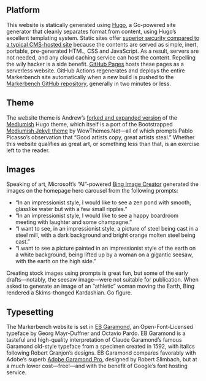 ## Platform

This website is statically generated using [Hugo](https://gohugo.io), a Go-powered site generator that cleanly separates format from content, using Hugo&rsquo;s excellent templating system. Static sites offer [superior security compared to a typical CMS-hosted site](https://www.markerbench.com/posts/static-blogging/) because the contents are served as simple, inert, portable, pre-generated HTML, CSS and JavaScript. As a result, servers are not needed, and any cloud caching service can host the content. Repelling the wily hacker is a side benefit. [GitHub Pages](https://pages.github.com) hosts these pages as a serverless website. GitHub Actions regenerates and deploys the entire Markerbench site automatically when a new build is pushed to the [Markerbench GitHub repository](https://github.com/ajaquith/markerbench), generally in two minutes or less.

## Theme

The website theme is Andrew&rsquo;s [forked and  expanded version](https://github.com/ajaquith/mediumish-gohugo-theme) of the [Mediumish](https://github.com/lgaida/mediumish-gohugo-theme) Hugo theme, which itself is a port of the Bootstrapped [Mediumish Jekyll theme](https://github.com/wowthemesnet/mediumish-theme-jekyll) by WowThemes.Net&mdash;all of which prompts Pablo Picasso&rsquo;s observation that &ldquo;Good artists copy, great artists steal.&rdquo; Whether this website qualifies as great art, or something less than that, is an exercise left to the reader.

## Images

Speaking of art, Microsoft&rsquo;s &ldquo;AI&rdquo;-powered [Bing Image Creator](https://www.bing.com/images/create) generated the images on the homepage hero carousel from the following prompts:

- &ldquo;In an impressionist style, I would like to see a zen pond with smooth, glasslike water but with a few small ripples.&rdquo;
- &ldquo;In an impressionist style, I would like to see a happy boardroom meeting with laughter and some champagne.&rdquo;
- &ldquo;I want to see, in an impressionist style, a picture of steel being cast in a steel mill, with a dark background and bright orange molten steel being cast.&rdquo;
- &ldquo;I want to see a picture painted in an impressionist style of the earth on a white background, being lifted up by a woman on a gigantic seesaw, with the earth on the high side.&rdquo;

Creating stock images using prompts is great fun, but some of the early drafts&mdash;notably, the  seesaw image&mdash;were not suitable for publication. When asked to generate an image of an &ldquo;athletic&rdquo; woman moving the Earth, Bing rendered a Skims-thonged Kardashian. Go figure.

## Typesetting

The Markerbench website is set in [EB Garamond](https://fonts.google.com/specimen/EB+Garamond), an Open-Font-Licensed typeface by Georg Mayr-Duffner and Octavio Pardo. EB Garamond is a tasteful and high-quality interpretation of Claude Garamond&rsquo;s famous Garamond old-style typeface from a specimen created in 1592, with italics following Robert Granjon&rsquo;s designs. EB Garamond compares favorably with Adobe’s superb [Adobe Garamond Pro](https://fonts.adobe.com/fonts/adobe-garamond), designed by Robert Slimbach, but at a much lower cost&mdash;free!&mdash;and with the benefit of Google&rsquo;s font hosting service.
